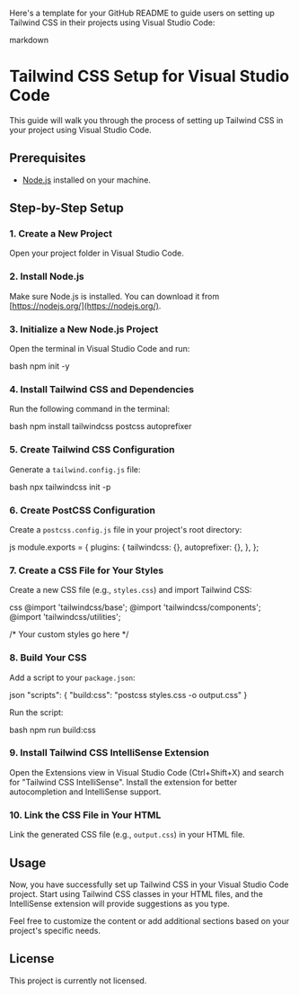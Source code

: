  Here's a template for your GitHub README to guide users on setting up Tailwind CSS in their projects using Visual Studio Code:

markdown
# Tailwind CSS Setup for Visual Studio Code

This guide will walk you through the process of setting up Tailwind CSS in your project using Visual Studio Code.

## Prerequisites

- [Node.js](https://nodejs.org/) installed on your machine.

## Step-by-Step Setup

### 1. Create a New Project

Open your project folder in Visual Studio Code.

### 2. Install Node.js

Make sure Node.js is installed. You can download it from [https://nodejs.org/](https://nodejs.org/).

### 3. Initialize a New Node.js Project

Open the terminal in Visual Studio Code and run:

bash
npm init -y


### 4. Install Tailwind CSS and Dependencies

Run the following command in the terminal:

bash
npm install tailwindcss postcss autoprefixer


### 5. Create Tailwind CSS Configuration

Generate a `tailwind.config.js` file:

bash
npx tailwindcss init -p


### 6. Create PostCSS Configuration

Create a `postcss.config.js` file in your project's root directory:

js
module.exports = {
  plugins: {
    tailwindcss: {},
    autoprefixer: {},
  },
};


### 7. Create a CSS File for Your Styles

Create a new CSS file (e.g., `styles.css`) and import Tailwind CSS:

css
@import 'tailwindcss/base';
@import 'tailwindcss/components';
@import 'tailwindcss/utilities';

/* Your custom styles go here */


### 8. Build Your CSS

Add a script to your `package.json`:

json
"scripts": {
  "build:css": "postcss styles.css -o output.css"
}


Run the script:

bash
npm run build:css


### 9. Install Tailwind CSS IntelliSense Extension

Open the Extensions view in Visual Studio Code (Ctrl+Shift+X) and search for "Tailwind CSS IntelliSense". Install the extension for better autocompletion and IntelliSense support.

### 10. Link the CSS File in Your HTML

Link the generated CSS file (e.g., `output.css`) in your HTML file.

## Usage

Now, you have successfully set up Tailwind CSS in your Visual Studio Code project. Start using Tailwind CSS classes in your HTML files, and the IntelliSense extension will provide suggestions as you type.



Feel free to customize the content or add additional sections based on your project's specific needs.




## License
This project is currently not licensed.


